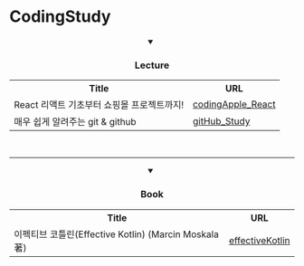 # CodingStudy   
<div align="center">
      <details open>
        <summary> <h3> Lecture </h3> </summary>
        <table align="center">
          <th> Title </th>
          <th> URL   </th>
            <tr align="left">
                  <td> React 리액트 기초부터 쇼핑몰 프로젝트까지! </td>
                  <td> <a href="https://github.com/wooilahn/Study-Materials/tree/main/codingApple_React"> codingApple_React </a> </td>
            </tr>
            <tr align="left">
                  <td> 매우 쉽게 알려주는 git & github </td>
                  <td> <a href="https://github.com/wooilahn/Study-Materials/tree/main/gitHub_Study"> gitHub_Study </a> </td>
            </tr>
      </table>
</div>
<br>

------

<div align="center">
      <details open>
        <summary> <h3> Book </h3> </summary>
        <table align="center">
          <th> Title </th>
          <th> URL   </th>
            <tr align="left">
                  <td> 이펙티브 코틀린(Effective Kotlin) (Marcin Moskala 著) </td>
                  <td> <a href="https://github.com/wooilahn/Study-Materials/tree/main/effectiveKotlin"> effectiveKotlin </a> </td>
            </tr>
      </table>
</div>
<br>
